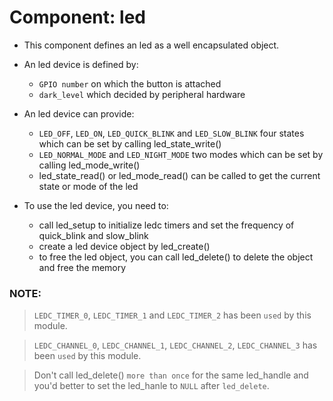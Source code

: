 # Component: led

* This component defines an led as a well encapsulated object.

* An led device is defined by:
	* `GPIO number` on which the button is attached
	* `dark_level` which decided by peripheral hardware

* An led device can provide:
	* `LED_OFF`, `LED_ON`, `LED_QUICK_BLINK` and `LED_SLOW_BLINK` four states which can be set by calling led_state_write()
	* `LED_NORMAL_MODE` and `LED_NIGHT_MODE` two modes which can be set by calling led_mode_write()
	* led_state_read() or led_mode_read() can be called to get the current state or mode of the led

* To use the led device, you need to:
	* call led_setup to initialize ledc timers and set the frequency of quick_blink and slow_blink
	* create a led device object by led_create()
	* to free the led object, you can call led_delete() to delete the object and free the memory

### NOTE:
> `LEDC_TIMER_0`, `LEDC_TIMER_1` and `LEDC_TIMER_2` has been `used` by this module.

> `LEDC_CHANNEL_0`, `LEDC_CHANNEL_1`, `LEDC_CHANNEL_2`, `LEDC_CHANNEL_3` has been `used` by this module.

> Don't call led_delete() `more than once` for the same led_handle and you'd better to set the led_hanle to `NULL` after `led_delete`. 
